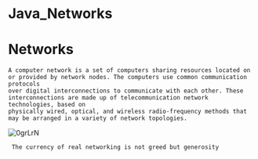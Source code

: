 # Java_Networks


# Networks

    A computer network is a set of computers sharing resources located on or provided by network nodes. The computers use common communication protocols  
    over digital interconnections to communicate with each other. These interconnections are made up of telecommunication network technologies, based on  
    physically wired, optical, and wireless radio-frequency methods that may be arranged in a variety of network topologies.
    
    
![0grLrN](https://user-images.githubusercontent.com/96967364/195674141-1231b736-20dc-44e6-bde9-40a5b88140c5.gif)



     The currency of real networking is not greed but generosity
